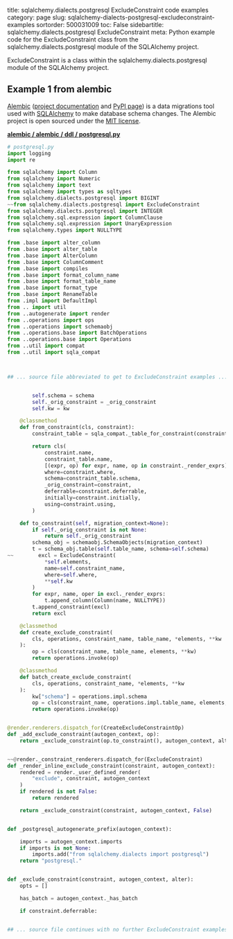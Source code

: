 title: sqlalchemy.dialects.postgresql ExcludeConstraint code examples
category: page
slug: sqlalchemy-dialects-postgresql-excludeconstraint-examples
sortorder: 500031009
toc: False
sidebartitle: sqlalchemy.dialects.postgresql ExcludeConstraint
meta: Python example code for the ExcludeConstraint class from the sqlalchemy.dialects.postgresql module of the SQLAlchemy project.


ExcludeConstraint is a class within the sqlalchemy.dialects.postgresql module of the SQLAlchemy project.


## Example 1 from alembic
[Alembic](https://github.com/sqlalchemy/alembic)
([project documentation](https://alembic.sqlalchemy.org/) and
[PyPI page](https://pypi.org/project/alembic/))
is a data migrations tool used with [SQLAlchemy](/sqlalchemy.html) to make
database schema changes. The Alembic project is open sourced under the
[MIT license](https://github.com/sqlalchemy/alembic/blob/master/LICENSE).

[**alembic / alembic / ddl / postgresql.py**](https://github.com/sqlalchemy/alembic/blob/master/alembic/ddl/postgresql.py)

```python
# postgresql.py
import logging
import re

from sqlalchemy import Column
from sqlalchemy import Numeric
from sqlalchemy import text
from sqlalchemy import types as sqltypes
from sqlalchemy.dialects.postgresql import BIGINT
~~from sqlalchemy.dialects.postgresql import ExcludeConstraint
from sqlalchemy.dialects.postgresql import INTEGER
from sqlalchemy.sql.expression import ColumnClause
from sqlalchemy.sql.expression import UnaryExpression
from sqlalchemy.types import NULLTYPE

from .base import alter_column
from .base import alter_table
from .base import AlterColumn
from .base import ColumnComment
from .base import compiles
from .base import format_column_name
from .base import format_table_name
from .base import format_type
from .base import RenameTable
from .impl import DefaultImpl
from .. import util
from ..autogenerate import render
from ..operations import ops
from ..operations import schemaobj
from ..operations.base import BatchOperations
from ..operations.base import Operations
from ..util import compat
from ..util import sqla_compat



## ... source file abbreviated to get to ExcludeConstraint examples ...


        self.schema = schema
        self._orig_constraint = _orig_constraint
        self.kw = kw

    @classmethod
    def from_constraint(cls, constraint):
        constraint_table = sqla_compat._table_for_constraint(constraint)

        return cls(
            constraint.name,
            constraint_table.name,
            [(expr, op) for expr, name, op in constraint._render_exprs],
            where=constraint.where,
            schema=constraint_table.schema,
            _orig_constraint=constraint,
            deferrable=constraint.deferrable,
            initially=constraint.initially,
            using=constraint.using,
        )

    def to_constraint(self, migration_context=None):
        if self._orig_constraint is not None:
            return self._orig_constraint
        schema_obj = schemaobj.SchemaObjects(migration_context)
        t = schema_obj.table(self.table_name, schema=self.schema)
~~        excl = ExcludeConstraint(
            *self.elements,
            name=self.constraint_name,
            where=self.where,
            **self.kw
        )
        for expr, name, oper in excl._render_exprs:
            t.append_column(Column(name, NULLTYPE))
        t.append_constraint(excl)
        return excl

    @classmethod
    def create_exclude_constraint(
        cls, operations, constraint_name, table_name, *elements, **kw
    ):
        op = cls(constraint_name, table_name, elements, **kw)
        return operations.invoke(op)

    @classmethod
    def batch_create_exclude_constraint(
        cls, operations, constraint_name, *elements, **kw
    ):
        kw["schema"] = operations.impl.schema
        op = cls(constraint_name, operations.impl.table_name, elements, **kw)
        return operations.invoke(op)


@render.renderers.dispatch_for(CreateExcludeConstraintOp)
def _add_exclude_constraint(autogen_context, op):
    return _exclude_constraint(op.to_constraint(), autogen_context, alter=True)


~~@render._constraint_renderers.dispatch_for(ExcludeConstraint)
def _render_inline_exclude_constraint(constraint, autogen_context):
    rendered = render._user_defined_render(
        "exclude", constraint, autogen_context
    )
    if rendered is not False:
        return rendered

    return _exclude_constraint(constraint, autogen_context, False)


def _postgresql_autogenerate_prefix(autogen_context):

    imports = autogen_context.imports
    if imports is not None:
        imports.add("from sqlalchemy.dialects import postgresql")
    return "postgresql."


def _exclude_constraint(constraint, autogen_context, alter):
    opts = []

    has_batch = autogen_context._has_batch

    if constraint.deferrable:


## ... source file continues with no further ExcludeConstraint examples...

```

